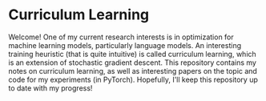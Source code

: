 # Curriculum Learning
Welcome! One of my current research interests is in optimization for machine learning models, particularly language models. An interesting training heuristic (that is quite intuitive) is called curriculum learning, which is an extension of stochastic gradient descent. This repository contains my notes on curriculum learning, as well as interesting papers on
the topic and code for my experiments (in PyTorch). Hopefully, I'll keep this repository up to date with my progress!